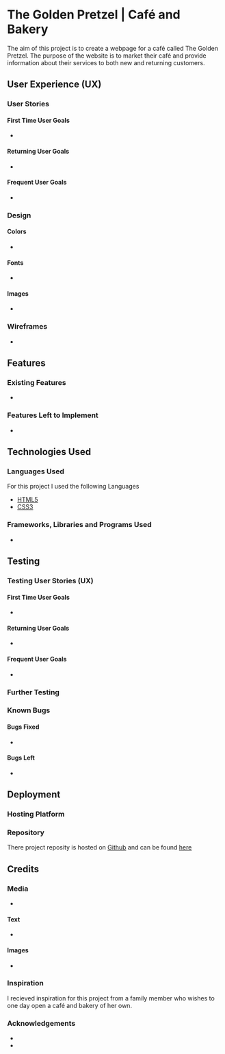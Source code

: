 # The Golden Pretzel | Café and Bakery

The aim of this project is to create a webpage for a café called The Golden Pretzel. The purpose of the website is to market
their café and provide information about their services to both new and returning customers.

## User Experience (UX)

### User Stories

#### First Time User Goals
-

#### Returning User Goals
-

#### Frequent User Goals
-

### Design

#### Colors
-

#### Fonts
-

#### Images
-

### Wireframes
-

## Features

### Existing Features
-

### Features Left to Implement
-

## Technologies Used

### Languages Used
For this project I used the following Languages
- [HTML5](https://en.wikipedia.org/wiki/HTML5)
- [CSS3](https://en.wikipedia.org/wiki/CSS#CSS_3)

### Frameworks, Libraries and Programs Used
-

## Testing

### Testing User Stories (UX)

#### First Time User Goals
-

#### Returning User Goals
-

#### Frequent User Goals
-

### Further Testing

### Known Bugs

#### Bugs Fixed
-

#### Bugs Left
-

## Deployment

### Hosting Platform

### Repository

There project reposity is hosted on [Github](https://github.com/) and can be found [here](https://github.com/tetrapak-dev/milestone-project-1)

## Credits

### Media
-

#### Text
-

#### Images
-

### Inspiration
I recieved inspiration for this project from a family member who wishes to one day open a café and bakery of her own.

### Acknowledgements
-
-